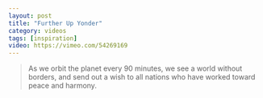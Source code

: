 ```yaml
---
layout: post
title: "Further Up Yonder"
category: videos
tags: [inspiration]
video: https://vimeo.com/54269169
---
```


> As we orbit the planet every 90 minutes, we see a world without borders, and send out a wish to all
> nations who have worked toward peace and harmony.